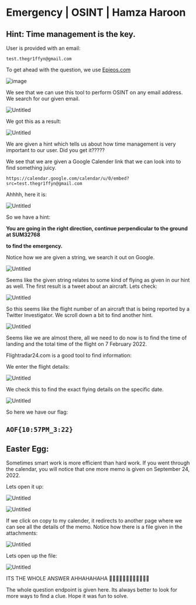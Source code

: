 # Emergency | OSINT | Hamza Haroon

## Hint: Time management is the key.

User is provided with an email:

`test.thegr1ffyn@gmail.com`

To get ahead with the question, we use [Epieos.com](http://Epieos.com) 

![image](https://user-images.githubusercontent.com/95119705/221402085-3f4e4ee3-6691-4038-a81d-c6f51e47a702.png)


We see that we can use this tool to perform OSINT on any email address. We search for our given email.

![Untitled](Emergency%20OSINT%20Hamza%20Haroon%2041577dbe5c1a49188af4cdd28f047045/Untitled%201.png)

We got this as a result:

![Untitled](Emergency%20OSINT%20Hamza%20Haroon%2041577dbe5c1a49188af4cdd28f047045/Untitled%202.png)

We are given a hint which tells us about how time management is very important to our user. Did you get it????? 

We see that we are given a Google Calender link that we can look into to find something juicy.

`https://calendar.google.com/calendar/u/0/embed?src=test.thegr1ffyn@gmail.com`

Ahhhh, here it is:

![Untitled](Emergency%20OSINT%20Hamza%20Haroon%2041577dbe5c1a49188af4cdd28f047045/Untitled%203.png)

So we have a hint:

**You are going in the right direction, continue perpendicular to the ground at SUM32768**

 **to find the emergency.**

Notice how we are given a string, we search it out on Google.

![Untitled](Emergency%20OSINT%20Hamza%20Haroon%2041577dbe5c1a49188af4cdd28f047045/Untitled%204.png)

Seems like the given string relates to some kind of flying as given in our hint as well. The first result is a tweet about an aircraft. Lets check:

![Untitled](Emergency%20OSINT%20Hamza%20Haroon%2041577dbe5c1a49188af4cdd28f047045/Untitled%205.png)

So this seems like the flight number of an aircraft that is being reported by a Twitter Investigator. We scroll down a bit to find another hint.

![Untitled](Emergency%20OSINT%20Hamza%20Haroon%2041577dbe5c1a49188af4cdd28f047045/Untitled%206.png)

Seems like we are almost there, all we need to do now is to find the time of landing and the total time of the flight on 7 February 2022. 

Flightradar24.com is a good tool to find information:

We enter the flight details:

![Untitled](Emergency%20OSINT%20Hamza%20Haroon%2041577dbe5c1a49188af4cdd28f047045/Untitled%207.png)

We check this to find the exact flying details on the specific date.

![Untitled](Emergency%20OSINT%20Hamza%20Haroon%2041577dbe5c1a49188af4cdd28f047045/Untitled%208.png)

So here we have our flag:

## `AOF{10:57PM_3:22}`

## Easter Egg:

Sometimes smart work is more efficient than hard work. If you went through the calendar, you will notice that one more memo is given on September 24, 2022.

Lets open it up:

![Untitled](Emergency%20OSINT%20Hamza%20Haroon%2041577dbe5c1a49188af4cdd28f047045/Untitled%209.png)

![Untitled](Emergency%20OSINT%20Hamza%20Haroon%2041577dbe5c1a49188af4cdd28f047045/Untitled%2010.png)

If we click on copy to my calender, it redirects to another page where we can see all the details of the memo. Notice how there is a file given in the attachments:

![Untitled](Emergency%20OSINT%20Hamza%20Haroon%2041577dbe5c1a49188af4cdd28f047045/Untitled%2011.png)

Lets open up the file:

![Untitled](Emergency%20OSINT%20Hamza%20Haroon%2041577dbe5c1a49188af4cdd28f047045/Untitled%2012.png)

ITS THE WHOLE ANSWER AHHAHAHAHA 🤣🤣🤣🤣🤣🤣🤣🤣🤣🤣🤣🤣

The whole question endpoint is given here. Its always better to look for more ways to find a clue. Hope it was fun to solve.
